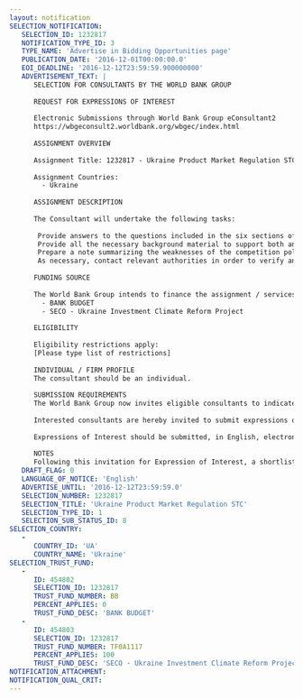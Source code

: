 ```yaml
---
layout: notification
SELECTION_NOTIFICATION: 
   SELECTION_ID: 1232817
   NOTIFICATION_TYPE_ID: 3
   TYPE_NAME: 'Advertise in Bidding Opportunities page'
   PUBLICATION_DATE: '2016-12-01T00:00:00.0'
   EOI_DEADLINE: '2016-12-12T23:59:59.900000000'
   ADVERTISEMENT_TEXT: |
      SELECTION FOR CONSULTANTS BY THE WORLD BANK GROUP
      
      REQUEST FOR EXPRESSIONS OF INTEREST
      
      Electronic Submissions through World Bank Group eConsultant2
      https://wbgeconsult2.worldbank.org/wbgec/index.html
      
      ASSIGNMENT OVERVIEW
      
      Assignment Title: 1232817 - Ukraine Product Market Regulation STC
      
      Assignment Countries:
        - Ukraine
      
      ASSIGNMENT DESCRIPTION
      
      The Consultant will undertake the following tasks:
      
       Provide answers to the questions included in the six sections of the OECD Regulatory Indicators Questionnaire, with a detailed description of relevant legislative/regulatory provisions;
       Provide all the necessary background material to support both answers and comments included in the questionnaires;
       Prepare a note summarizing the weaknesses of the competition policy framework in Ukraine and potential reforms that would promote competition in key markets.
       As necessary, contact relevant authorities in order to verify answers.
      
      FUNDING SOURCE
      
      The World Bank Group intends to finance the assignment / services described below under the following:
        - BANK BUDGET
        - SECO - Ukraine Investment Climate Reform Project
      
      ELIGIBILITY
      
      Eligibility restrictions apply:
      [Please type list of restrictions]
      
      INDIVIDUAL / FIRM PROFILE
      The consultant should be an individual. 
      
      SUBMISSION REQUIREMENTS
      The World Bank Group now invites eligible consultants to indicate their interest in providing the services.  Interested consultants must provide information indicating that they are qualified to perform the services (brochures, description of similar assignments, experience in similar conditions, availability of appropriate skills among staff, etc.).  Please note that the total size of all attachments should be less than 5MB.  
      
      Interested consultants are hereby invited to submit expressions of interest.
      
      Expressions of Interest should be submitted, in English, electronically through World Bank Group eConsultant2 (https://wbgeconsult2.worldbank.org/wbgec/index.html)
      
      NOTES
      Following this invitation for Expression of Interest, a shortlist of qualified firms will be formally invited to submit proposals.  Shortlisting and selection will be subject to the availability of funding.
   DRAFT_FLAG: 0
   LANGUAGE_OF_NOTICE: 'English'
   ADVERTISE_UNTIL: '2016-12-12T23:59:59.0'
   SELECTION_NUMBER: 1232817
   SELECTION_TITLE: 'Ukraine Product Market Regulation STC'
   SELECTION_TYPE_ID: 1
   SELECTION_SUB_STATUS_ID: 8
SELECTION_COUNTRY: 
   - 
      COUNTRY_ID: 'UA'
      COUNTRY_NAME: 'Ukraine'
SELECTION_TRUST_FUND: 
   - 
      ID: 454802
      SELECTION_ID: 1232817
      TRUST_FUND_NUMBER: BB
      PERCENT_APPLIES: 0
      TRUST_FUND_DESC: 'BANK BUDGET'
   - 
      ID: 454803
      SELECTION_ID: 1232817
      TRUST_FUND_NUMBER: TF0A1117
      PERCENT_APPLIES: 100
      TRUST_FUND_DESC: 'SECO - Ukraine Investment Climate Reform Project'
NOTIFICATION_ATTACHMENT: 
NOTIFICATION_QUAL_CRIT: 
---
```

